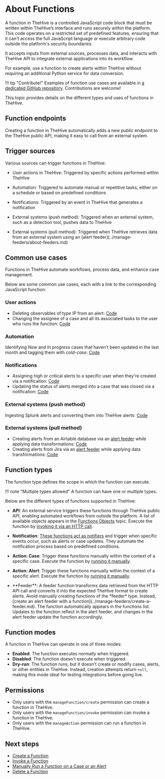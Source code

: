 # About Functions

<!-- md:version 5.1 --> <!-- md:license Platinum -->

A function in TheHive is a controlled JavaScript code block that must be written within TheHive’s interface and runs securely within the platform. This code operates on a restricted set of predefined features, ensuring that it can't access the full JavaScript language or execute arbitrary code outside the platform's security boundaries.

It accepts inputs from external sources, processes data, and interacts with TheHive API to integrate external applications into its workflow.

For example, use a function to create alerts within TheHive without requiring an additional Python service for data conversion.

!!! tip "Contribute!"
    Examples of function use cases are available in [a dedicated GitHub repository](https://github.com/StrangeBeeCorp/thehive-templates/tree/main/Functions%20Examples). Contributions are welcome!

This topic provides details on the different types and uses of functions in TheHive.

## Function endpoints

Creating a function in TheHive automatically adds a new public endpoint to the TheHive public API, making it easy to call from an external system.

## Trigger sources

Various sources can trigger functions in TheHive:

* User actions in TheHive: Triggered by specific actions performed within TheHive

* Automation: Triggered to automate manual or repetitive tasks, either on a schedule or based on predefined conditions

* Notifications: Triggered by an event in TheHive that generates a notification

* External systems (push method): Triggered when an external system, such as a detection tool, pushes data to TheHive

* <!-- md:version 5.5 --> External systems (pull method): Triggered when TheHive retrieves data from an external system using an [alert feeder](../manage-feeders/about-feeders.md)

## Common use cases

Functions in TheHive automate workflows, process data, and enhance case management.

Below are some common use cases, each with a link to the corresponding JavaScript function:

### User actions

* Deleting observables of type IP from an alert: [Code](https://github.com/StrangeBeeCorp/thehive-templates/blob/main/Functions%20Examples/Action%20Functions/function_Action_deleteIPObsFromAlert.js)
* Changing the assignee of a case and all its associated tasks to the user who runs the function: [Code](https://github.com/StrangeBeeCorp/thehive-templates/blob/main/Functions%20Examples/Action%20Functions/function_Action_assignToMe.js)

### Automation

Identifying *New* and *In progress* cases that haven't been updated in the last month and tagging them with *cold-case*: [Code](https://github.com/StrangeBeeCorp/thehive-templates/blob/main/Functions%20Examples/API%20Functions/function_API_coldCaseAutomation.js)

### Notifications

* Assigning high or critical alerts to a specific user when they're created via a notification: [Code](https://github.com/StrangeBeeCorp/thehive-templates/blob/main/Functions%20Examples/Notifier%20Functions/function_notifier_assignAlert.js)
* Updating the status of alerts merged into a case that was closed via a notification: [Code](https://github.com/StrangeBeeCorp/thehive-templates/blob/main/Functions%20Examples/Notifier%20Functions/function_notifier_changeImportedAlertStatus.js)

### External systems (push method)

Ingesting Splunk alerts and converting them into TheHive alerts: [Code](https://github.com/StrangeBeeCorp/thehive-templates/blob/main/Functions%20Examples/API%20Functions/function_API_createAlertFromSplunk.js)

### External systems (pull method)

<!-- md:version 5.5 --> 

* Creating alerts from an Airtable database via an [alert feeder](../manage-feeders/about-feeders.md) while applying data transformations: [Code](https://github.com/StrangeBeeCorp/thehive-templates/blob/main/Functions%20Examples/Alert%20Feeder%20Functions/function_Feeder_alertFromAirtable.js)
* Creating alerts from Jira via an [alert feeder](../manage-feeders/about-feeders.md) while applying data transformations: [Code](https://github.com/StrangeBeeCorp/thehive-templates/blob/main/Functions%20Examples/Alert%20Feeder%20Functions/function_Feeder_alertFromJIRA.js)

## Function types

The function type defines the scope in which the function can execute.

!!! note "Multiple types allowed"
    A function can have one or multiple types.

Below are the different types of functions supported in TheHive:

* **API**: An external service triggers these functions through TheHive public API, enabling automated workflows from outside the platform. A list of available objects appears in the [Functions Objects](functions-objects.md) topic. Execute the function by [invoking it via an HTTP call](invoke-a-function.md).

* **Notification**: [These functions act as notifiers](../manage-notifications/notifiers/function.md) and trigger when specific events occur, such as alerts or case updates. They automate the notification process based on predefined conditions.

* **Action: Case**: Trigger these functions manually within the context of a specific case. Execute the function by [running it manually](run-a-function-case-alert.md).

* **Action: Alert**: Trigger these functions manually within the context of a specific alert. Execute the function by [running it manually](run-a-function-case-alert.md).

* <!-- md:version 5.5 --> **Feeder**: A feeder function transforms data retrieved from the HTTP API call and converts it into the expected TheHive format to create alerts. Avoid manually creating functions of the *feeder* type. Instead, [create an alert feeder with a function](../manage-feeders/create-a-feeder.md). The function automatically appears in the functions list. Updates to the function reflect in the alert feeder, and changes in the alert feeder update the function accordingly.

## Function modes

A function in TheHive can operate in one of three modes:

* **Enabled**: The function executes normally when triggered.
* **Disabled**: The function doesn't execute when triggered.
* **Dry-run**: The function runs, but it doesn't create or modify cases, alerts, or other entities in TheHive. Instead, creation attempts return `null`, making this mode ideal for testing integrations before going live.

## Permissions

* Only users with the `manageFunction/create` permission can create a function in TheHive.
* Only users with the `manageFunction/invoke` permission can invoke a function in TheHive.
* Only users with the `manageAction` permission can run a function in TheHive.

<h2>Next steps</h2>

* [Create a Function](create-a-function.md)
* [Invoke a Function](invoke-a-function.md)
* [Manually Run a Function on a Case or an Alert](run-a-function-case-alert.md)
* [Delete a Function](delete-a-function.md)